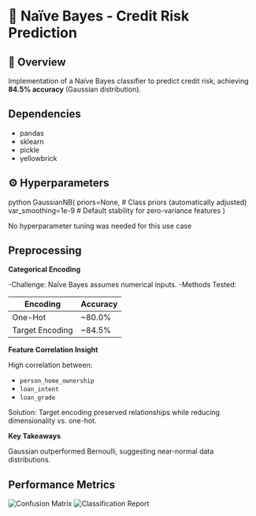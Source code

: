 # 🚀 Naïve Bayes - Credit Risk Prediction  

## 📌 Overview  
Implementation of a Naïve Bayes classifier to predict credit risk, achieving **84.5% accuracy** (Gaussian distribution).

## Dependencies
- pandas
- sklearn
- pickle
- yellowbrick

## ⚙️ Hyperparameters  
python
GaussianNB(
    priors=None,           # Class priors (automatically adjusted)
    var_smoothing=1e-9     # Default stability for zero-variance features
)

No hyperparameter tuning was needed for this use case

## Preprocessing
**Categorical Encoding**

-Challenge: Naïve Bayes assumes numerical inputs.
-Methods Tested:

|     Encoding      |  Accuracy  |
|-------------------|------------|
|      One-Hot      |   ~80.0%   |
|  Target Encoding  |   ~84.5%   |


**Feature Correlation Insight**

High correlation between:
- `person_home_ownership`
- `loan_intent`
- `loan_grade`

Solution: Target encoding preserved relationships while reducing dimensionality vs. one-hot.

**Key Takeaways**

Gaussian outperformed Bernoulli, suggesting near-normal data distributions.

## Performance Metrics

![Confusion Matrix](images/naive_bayes_cm.png)
![Classification Report](images/naive_bayes_cf.png)
